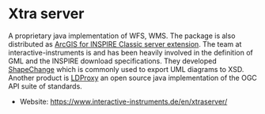 # Xtra server

A proprietary java implementation of WFS, WMS. The package is also distributed as [ArcGIS for INSPIRE Classic server extension](https://enterprise.arcgis.com/en/inspire/10.8/get-started/arcgis-for-inspire-server-extension.htm). The team at interactive-instruments is and has been heavily involved in the definition of GML and the INSPIRE download specifications. They developed [ShapeChange](https://www.interactive-instruments.de/en/shapechange/) which is commonly used to export UML diagrams to XSD. Another product is [LDProxy](https://github.com/interactive-instruments/ldproxy) an open source java implementation of the OGC API suite of standards.

- Website: https://www.interactive-instruments.de/en/xtraserver/

